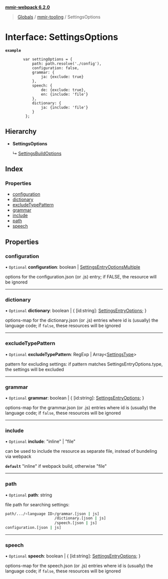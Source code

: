 **[mmir-webpack 6.2.0](../README.md)**

> [Globals](../README.md) / [mmir-tooling](../modules/mmir_tooling.md) / SettingsOptions

# Interface: SettingsOptions

**`example`** 
```
		var settingOptions = {
		 	path: path.resolve('./config'),
		 	configuration: false,
		 	grammar: {
		 		ja: {exclude: true}
		 	},
		 	speech: {
		 		de: {exclude: true},
		 		en: {include: 'file'}
		 	},
		 	dictionary: {
		 		ja: {include: 'file'}
		 	}
		 };
```

## Hierarchy

* **SettingsOptions**

  ↳ [SettingsBuildOptions](mmir_tooling.settingsbuildoptions.md)

## Index

### Properties

* [configuration](mmir_tooling.settingsoptions.md#configuration)
* [dictionary](mmir_tooling.settingsoptions.md#dictionary)
* [excludeTypePattern](mmir_tooling.settingsoptions.md#excludetypepattern)
* [grammar](mmir_tooling.settingsoptions.md#grammar)
* [include](mmir_tooling.settingsoptions.md#include)
* [path](mmir_tooling.settingsoptions.md#path)
* [speech](mmir_tooling.settingsoptions.md#speech)

## Properties

### configuration

• `Optional` **configuration**: boolean \| [SettingsEntryOptionsMultiple](mmir_tooling.settingsentryoptionsmultiple.md)

options for the configuration.json (or .js) entry; if FALSE, the resource will be ignored

___

### dictionary

• `Optional` **dictionary**: boolean \| { [id:string]: [SettingsEntryOptions](mmir_tooling.settingsentryoptions.md);  }

options-map for the dictionary.json (or .js) entries where id is (usually) the language code; if `false`, these resources will be ignored

___

### excludeTypePattern

• `Optional` **excludeTypePattern**: RegExp \| Array<[SettingsType](../modules/mmir_tooling.md#settingstype)\>

pattern for excluding settings:
if pattern matches SettingsEntryOptions.type, the settings will be excluded

___

### grammar

• `Optional` **grammar**: boolean \| { [id:string]: [SettingsEntryOptions](mmir_tooling.settingsentryoptions.md);  }

options-map for the grammar.json (or .js) entries where id is (usually) the language code; if `false`, these resources will be ignored

___

### include

• `Optional` **include**: \"inline\" \| \"file\"

can be used to include the resource as separate file, instead of bundeling via webpack

**`default`** "inline" if webpack build, otherwise "file"

___

### path

• `Optional` **path**: string

file path for searching settings:
```bash
path/.../<language ID>/grammar.[json | js]
                      /dictionary.[json | js]
                      /speech.[json | js]
configuration.[json | js]
```

___

### speech

• `Optional` **speech**: boolean \| { [id:string]: [SettingsEntryOptions](mmir_tooling.settingsentryoptions.md);  }

options-map for the speech.json (or .js) entries where id is (usually) the language code; if `false`, these resources will be ignored
